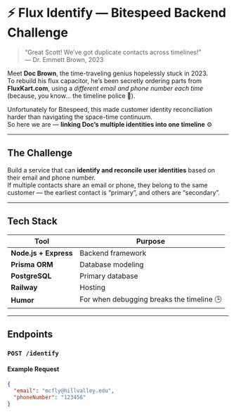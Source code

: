 # ⚡ Flux Identify — Bitespeed Backend Challenge

> “Great Scott! We’ve got duplicate contacts across timelines!”  
> — Dr. Emmett Brown, 2023

Meet **Doc Brown**, the time-traveling genius hopelessly stuck in 2023.  
To rebuild his flux capacitor, he’s been secretly ordering parts from **FluxKart.com**, using a _different email and phone number each time_ (because, you know... the timeline police 👀).

Unfortunately for Bitespeed, this made customer identity reconciliation harder than navigating the space-time continuum.  
So here we are — **linking Doc’s multiple identities into one timeline** ⚙️

---

## The Challenge

Build a service that can **identify and reconcile user identities** based on their email and phone number.  
If multiple contacts share an email or phone, they belong to the same customer — the earliest contact is “primary”, and others are “secondary”.

---

## Tech Stack

| Tool                  | Purpose                                   |
| --------------------- | ----------------------------------------- |
| **Node.js + Express** | Backend framework                         |
| **Prisma ORM**        | Database modeling                         |
| **PostgreSQL**        | Primary database                          |
| **Railway**           | Hosting                                   |
| **Humor**             | For when debugging breaks the timeline 🕒 |

---

## Endpoints

### `POST /identify`

#### Example Request

```json
{
  "email": "mcfly@hillvalley.edu",
  "phoneNumber": "123456"
}
```

